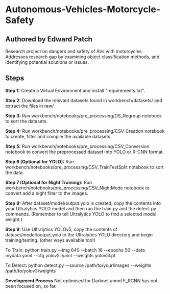 # Autonomous-Vehicles-Motorcycle-Safety
## Authored by Edward Patch
Research project on dangers and safety of AVs with motorcycles. Addresses research gap by examining object classification methods, and identifying potential solutions or issues. 

## Steps ##

**Step 1:**
Create a Virtual Environment and install "requirements.txt".

**Step 2:**
Download the relevant datasets found in workbench/datasets/ and extract the files in raw/

**Step 3:**
Run workbench/notebooks/pre_processing/DS_Regroup notebook to sort the datasets.

**Step 4:**
Run workbench/notebooks/pre_processing/CSV_Creation notebook to create, filter and compile the available datasets.

**Step 5:**
Run workbench/notebooks/pre_processing/CSV_Conversion notebook to convert the preprocessed dataset into YOLO or R-CNN format.

**Step 6 (Optional for YOLO):**
Run workbench/notebooks/pre_processing/CSV_TrainTestSplit notebook to sort the data.

**Step 7 (Optional for Night Training):**
Run workbench/notebooks/pre_processing/CSV_NightMode notebook to convert add a night filter to the images.

**Step 8:**
After dataset/model/output.yolo is created, copy the contents into your Ultralytics YOLO model and then run the train.py and the detect.py commands. (Remember to tell Ultralytics YOLO to find a selected model weight.)

**Step 9:**
Use Ultralytics YOLOv5, copy the contents of dataset/model/output.yolo to the Ultralytics YOLO directory and begin training/testing. (other ways available too!)

To Train: python train.py --img 640 --batch 16 --epochs 50 --data mydata.yaml --cfg yolov5l.yaml --weights yolov5l.pt

To Detect: python detect.py --source /path/to/your/images --weights /path/to/yolov3/weights

**Development Process**
Not optimised for Darknet anmd F_RCNN has not been focused on, so far.